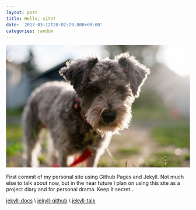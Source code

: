```yaml
---
layout: post
title: Hello, site!
date: '2017-03-12T20:02:29.000+00:00'
categories: random
---
```

 
<!--![alt text](https://github.com/benjithompson/benjithompson.github.io/blob/master/assets/imgs/murphy.jpg?raw=true "Murphy the dog."){: .img-left}-->

<img class="img-left" src="https://github.com/benjithompson/benjithompson.github.io/blob/master/assets/imgs/murphy.jpg?raw=true" alt="murph">

First commit of my personal site using Github Pages and Jekyll. Not much else to talk about now, but in the near future I plan on using this site as a project diary and for personal drama. Keep it secret...

[jekyll-docs](https://jekyllrb.com/docs/home) \\
[jekyll-github](https://github.com/jekyll/jekyll) \\
[jekyll-talk](https://talk.jekyllrb.com/) 

